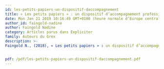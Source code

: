 ```yaml
---
id: les-petits-papiers-un-dispositif-daccompagnement
title: « Les petits papiers » : un dispositif d’accompagnement professionnel. 
date: Mon Jan 21 2019 10:16:49 GMT+0100 (heure normale d’Europe centrale)
author_id: faingold-nadine
author: Faingold Nadine
category: Articles parus dans Expliciter
family: Auteurs du Grex
description: >-
Faingold N., (2018), « Les petits papiers » : un dispositif d’accompagnement professionnel. Cartographie émotionnelle et exploration des parties de soi, Expliciter n° 118, p. 21-34.

 
pdf: /pdf/les-petits-papiers-un-dispositif-daccompagnement.pdf
---
```

